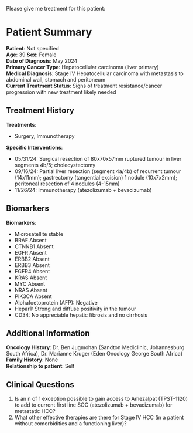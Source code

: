 Please give me treatment for this patient:
# Patient Summary

**Patient**: Not specified  
**Age**: 39
**Sex**: Female  
**Date of Diagnosis**: May 2024  
**Primary Cancer Type**: Hepatocellular carcinoma (liver primary)  
**Medical Diagnosis**: Stage IV Hepatocellular carcinoma with metastasis to abdominal wall, stomach and peritoneum  
**Current Treatment Status**: Signs of treatment resistance/cancer progression with new treatment likely needed  

## Treatment History

**Treatments**:  
- Surgery, Immunotherapy

**Specific Interventions**:  
- 05/31/24: Surgical resection of 80x70x57mm ruptured tumour in liver segments 4b/5; cholecystectomy
- 09/16/24: Partial liver resection (segment 4a/4b) of recurrent tumour (14x11mm); gastrectomy (tangential excision) 1 nodule (10x7x2mm); peritoneal resection of 4 nodules (4-15mm)
- 11/26/24: Immunotherapy (atezolizumab + bevacizumab)

## Biomarkers

**Biomarkers**:  
- Microsatellite stable
- BRAF Absent
- CTNNB1 Absent
- EGFR Absent
- ERBB2 Absent
- ERBB3 Absent
- FGFR4 Absent
- KRAS Absent
- MYC Absent
- NRAS Absent
- PIK3CA Absent
- Alphafoetoprotein (AFP): Negative
- Hepar1: Strong and diffuse positivity in the tumour
- CD34: No appreciable hepatic fibrosis and no cirrhosis

## Additional Information

**Oncology History**: Dr. Ben Jugmohan (Sandton Mediclinic, Johannesburg South Africa), Dr. Marianne Kruger (Eden Oncology George South Africa)  
**Family History**: None  
**Relationship to patient**: Self  

## Clinical Questions

1. Is an n of 1 exception possible to gain access to Amezalpat (TPST-1120) to add to current first line SOC (atezolizumab + bevacizumab) for metastatic HCC?
2. What other effective therapies are there for Stage IV HCC (in a patient without comorbidities and a functioning liver)?